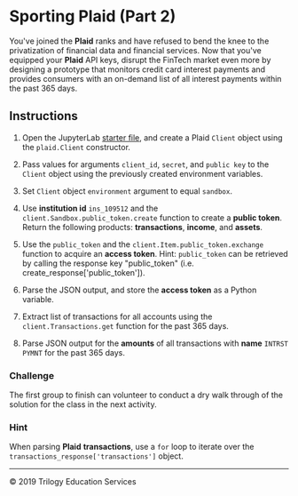 # Sporting Plaid (Part 2)

You've joined the **Plaid** ranks and have refused to bend the knee to the privatization of financial data and financial services. Now that you've equipped your **Plaid** API keys, disrupt the FinTech market even more by designing a prototype that monitors credit card interest payments and provides consumers with an on-demand list of all interest payments within the past 365 days.

## Instructions

1. Open the JupyterLab [starter file](Unsolved/Core/sporting_plaid.ipynb), and create a Plaid `Client` object using the `plaid.Client` constructor.

2. Pass values for arguments `client_id`, `secret`, and `public key` to the `Client` object using the previously created environment variables.

3. Set `Client` object `environment` argument to equal `sandbox`.

4. Use **institution id** `ins_109512` and the `client.Sandbox.public_token.create` function to create a **public token**. Return the following products: **transactions**, **income**, and **assets**.

5. Use the `public_token` and the `client.Item.public_token.exchange` function to acquire an **access token**. Hint: `public_token` can be retrieved by calling the response key "public_token" (i.e. create_response['public_token']).

6. Parse the JSON output, and store the **access token** as a Python variable.

7. Extract list of transactions for all accounts using the `client.Transactions.get` function for the past 365 days.

8. Parse JSON output for the **amounts** of all transactions with **name** `INTRST PYMNT` for the past 365 days.

### Challenge

The first group to finish can volunteer to conduct a dry walk through of the solution for the class in the next activity.

### Hint

When parsing **Plaid** **transactions**, use a `for` loop to iterate over the `transactions_response['transactions']` object.

- - -

© 2019 Trilogy Education Services

